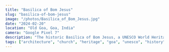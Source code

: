 ```yaml
---
title: "Basilica of Bom Jesus"
slug: "basilica-of-bom-jesus"
image: "/photos/Basilica_of_Bom_Jesus.jpg"
date: "2024-02-20"
location: "Old Goa, Goa, India"
camera: "Google Pixel 7"
description: "The historic Basilica of Bom Jesus, a UNESCO World Heritage Site in Goa"
tags: ["architecture", "church", "heritage", "goa", "unesco", "history"]
---
```

